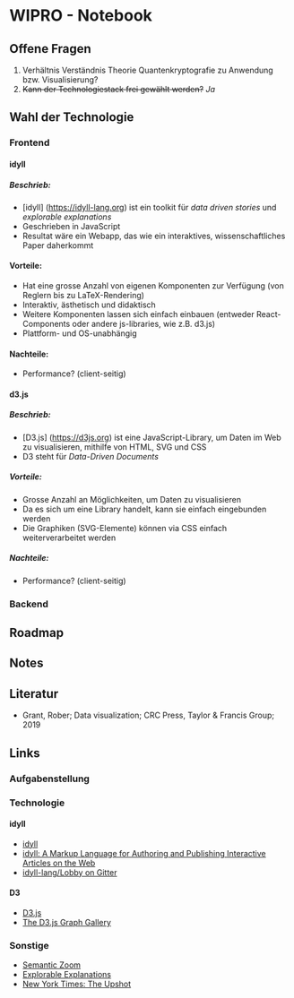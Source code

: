 # WIPRO - Notebook

## Offene Fragen

1. Verhältnis Verständnis Theorie Quantenkryptografie zu Anwendung bzw. Visualisierung?
2. ~~Kann der Technologiestack frei gewählt werden?~~ _Ja_

## Wahl der Technologie

### Frontend

#### idyll

##### Beschrieb:
* [idyll] (https://idyll-lang.org) ist ein toolkit für _data driven stories_ und _explorable explanations_
* Geschrieben in JavaScript
* Resultat wäre ein Webapp, das wie ein interaktives, wissenschaftliches Paper daherkommt

#### Vorteile:
* Hat eine grosse Anzahl von eigenen Komponenten zur Verfügung (von Reglern bis zu LaTeX-Rendering)
* Interaktiv, ästhetisch und didaktisch
* Weitere Komponenten lassen sich einfach einbauen (entweder React-Components oder andere js-libraries, wie z.B. d3.js)
* Plattform- und OS-unabhängig

#### Nachteile:
* Performance? (client-seitig)

#### d3.js

##### Beschrieb:
* [D3.js] (https://d3js.org) ist eine JavaScript-Library, um Daten im Web zu visualisieren, mithilfe von HTML, SVG und CSS
* D3 steht für _Data-Driven Documents_

##### Vorteile:
* Grosse Anzahl an Möglichkeiten, um Daten zu visualisieren
* Da es sich um eine Library handelt, kann sie einfach eingebunden werden
* Die Graphiken (SVG-Elemente) können via CSS einfach weiterverarbeitet werden

##### Nachteile:
* Performance? (client-seitig)

### Backend

## Roadmap

## Notes

## Literatur
* Grant, Rober; Data visualization; CRC Press, Taylor & Francis Group; 2019

## Links

### Aufgabenstellung

### Technologie

#### idyll
* [idyll](https://idyll-lang.org)
* [idyll: A Markup Language for Authoring and Publishing Interactive Articles on the Web](https://idl.cs.washington.edu/files/2018-Idyll-UIST.pdf)
* [idyll-lang/Lobby on Gitter](https://gitter.im/idyll-lang/Lobby#)

#### D3
* [D3.js](https://d3js.org)
* [The D3.js Graph Gallery](https://www.d3-graph-gallery.com)

### Sonstige
* [Semantic Zoom](https://infovis-wiki.net/wiki/Semantic_Zoom)
* [Explorable Explanations](http://worrydream.com/ExplorableExplanations/)
* [New York Times: The Upshot](https://www.nytimes.com/interactive/2019/04/22/upshot/upshot-at-five-years.html)